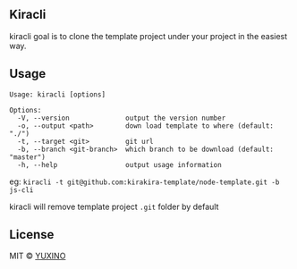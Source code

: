 ## Kiracli

kiracli goal is to clone the template project under your project in the easiest way.

## Usage

```
Usage: kiracli [options]

Options:
  -V, --version              output the version number
  -o, --output <path>        down load template to where (default: "./")
  -t, --target <git>         git url
  -b, --branch <git-branch>  which branch to be download (default: "master")
  -h, --help                 output usage information
```

eg: `kiracli -t git@github.com:kirakira-template/node-template.git -b js-cli`

kiracli will remove template project `.git` folder by default

## License

MIT © [YUXINO](https://github.com/kirakira-template/kiracli/blob/master/LICENSE)
